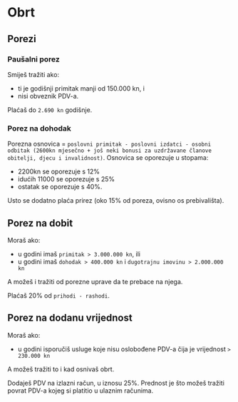 # Obrt

## Porezi

### Paušalni porez

Smiješ tražiti ako:
* ti je godišnji primitak manji od 150.000 kn, i
* nisi obveznik PDV-a.

Plaćaš do `2.690 kn` godišnje.

### Porez na dohodak

Porezna osnovica = `poslovni primitak - poslovni izdatci - osobni odbitak (2600kn mjesečno + još neki bonusi za uzdržavane članove obitelji, djecu i invalidnost)`. Osnovica se oporezuje u stopama:
* 2200kn se oporezuje s 12%
* idućih 11000 se oporezuje s 25%
* ostatak se oporezuje s 40%.

Usto se dodatno plaća prirez (oko 15% od poreza, ovisno os prebivališta).

## Porez na dobit

Moraš ako:
* u godini imaš `primitak > 3.000.000 kn`, ili
* u godini imaš `dohodak > 400.000 kn` i `dugotrajnu imovinu > 2.000.000 kn`

A možeš i tražiti od porezne uprave da te prebace na njega.

Plaćaš 20% od `prihodi - rashodi`.

## Porez na dodanu vrijednost

Moraš ako:
* u godini isporučiš usluge koje nisu oslobođene PDV-a čija je vrijednost `> 230.000 kn`

A možeš tražiti to i kad osnivaš obrt.

Dodaješ PDV na izlazni račun, u iznosu 25%. Prednost je što možeš tražiti povrat PDV-a kojeg si platitio u ulaznim računima.



